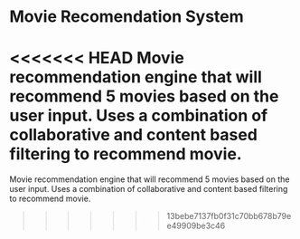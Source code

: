 # Movie Recomendation System

<<<<<<< HEAD
Movie recommendation engine that will recommend 5 movies based on the user input. Uses a combination of collaborative and content based filtering to recommend movie. 
=======
Movie recommendation engine that will recommend 5 movies based on the user input. Uses a combination of collaborative and content based filtering to recommend movie. 
>>>>>>> 13bebe7137fb0f31c70bb678b79ee49909be3c46
